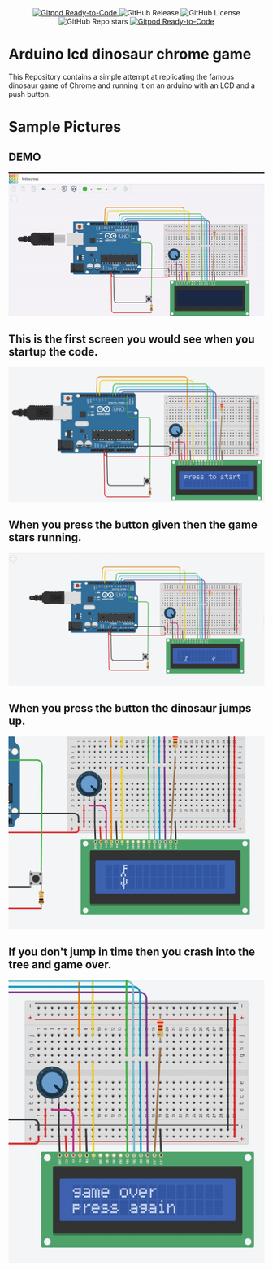 <div align="center">
  <a href="[https://gitpod.io/#https://github.com/Robotics-Society-PEC/Dino-Game.git](https://github.com/Robotics-Society-PEC/Dino-Game/actions/workflows/main.yaml)">
    <img src="https://github.com/Robotics-Society-PEC/Dino-Game/actions/workflows/main.yaml/badge.svg" alt="Gitpod Ready-to-Code">
  </a>
  <img src="https://img.shields.io/github/v/release/Robotics-Society-PEC/Dino-Game" alt="GitHub Release">
  <img src="https://img.shields.io/github/license/Robotics-Society-PEC/Dino-Game" alt="GitHub License">
  <img src="https://img.shields.io/github/stars/Robotics-Society-PEC/Dino-Game?style=flat" alt="GitHub Repo stars">
  <a href="https://gitpod.io/#https://github.com/Robotics-Society-PEC/Dino-Game.git">
    <img src="https://img.shields.io/badge/Gitpod-ready--to--code-blue?logo=gitpod" alt="Gitpod Ready-to-Code">
  </a>
</div>

# Arduino lcd dinosaur chrome game

This Repository contains a simple attempt at replicating the famous dinosaur game of Chrome and running it on an arduino with an LCD and a push button.

# Sample Pictures

## DEMO 
![Game running GIF](Images/dino.gif)
## This is the first screen you would see when you startup the code.

![Start Page](Images/START.jpg)

## When you press the button given then the game stars running.

![Dinosaur game Running Image](Images/MID1.jpg)

## When you press the button the dinosaur jumps up.

![Dinosaur Jumping Image](Images/MID2.jpg)

## If you don't jump in time then you crash into the tree and game over.

![Dinosaur crash Image](Images/END.jpg)
